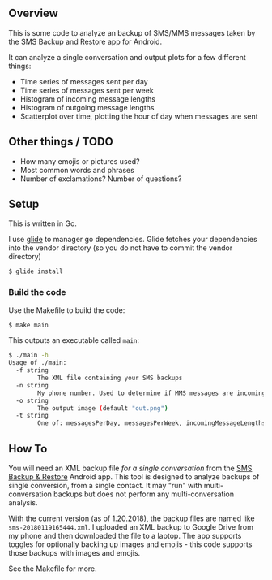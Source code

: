 Overview
--------

This is some code to analyze an backup of SMS/MMS messages taken by the SMS
Backup and Restore app for Android.

It can analyze a single conversation and output plots for a few different things:

- Time series of messages sent per day
- Time series of messages sent per week
- Histogram of incoming message lengths
- Histogram of outgoing message lengths
- Scatterplot over time, plotting the hour of day when messages are sent

Other things / TODO
-------------------

- How many emojis or pictures used?
- Most common words and phrases
- Number of exclamations? Number of questions?

Setup
-----

This is written in Go.

I use [glide](https://github.com/Masterminds/glide) to manager go dependencies.
Glide fetches your dependencies into the vendor directory (so you do not have
to commit the vendor directory)

```bash
$ glide install
```

### Build the code

Use the Makefile to build the code:

```bash
$ make main
```

This outputs an executable called `main`:

```bash
$ ./main -h
Usage of ./main:
  -f string
    	The XML file containing your SMS backups
  -n string
    	My phone number. Used to determine if MMS messages are incoming
  -o string
    	The output image (default "out.png")
  -t string
    	One of: messagesPerDay, messagesPerWeek, incomingMessageLengths, outgoingMessageLengths, messagesTimeOfDay
```

How To
------

You will need an XML backup file _for a single conversation_ from the [SMS
Backup & Restore](https://play.google.com/store/apps/details?id=com.riteshsahu.SMSBackupRestore)
Android app. This tool is designed to analyze backups of single conversion,
from a single contact. It may "run" with multi-conversation backups but does
not perform any multi-conversation analysis.

With the current version (as of 1.20.2018), the backup files are named like
`sms-20180119165444.xml`. I uploaded an XML backup to Google Drive from my
phone and then downloaded the file to a laptop. The app supports toggles for
optionally backing up images and emojis - this code supports those backups with
images and emojis.

See the Makefile for more.
